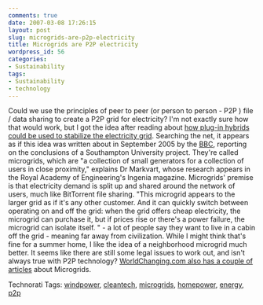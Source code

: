 ```yaml
---
comments: true
date: 2007-03-08 17:26:15
layout: post
slug: microgrids-are-p2p-electricity
title: Microgrids are P2P electricity
wordpress_id: 56
categories:
- Sustainability
tags:
- Sustainability
- technology
---
```


Could we use the principles of peer to peer (or person to person - P2P ) file / data sharing to create a P2P grid for electricity? I'm not exactly sure how that would work, but I got the idea after reading about [how plug-in hybrids could be used to stabilize the electricity grid](http://feeds.treehugger.com/~r/treehuggersite/~3/65608302/plugin_hybrids_2.php). Searching the net, it appears as if this idea was written about in September 2005 by the [BBC](http://news.bbc.co.uk/2/hi/science/nature/4245584.stm), reporting on the conclusions of a Southampton University project. They're called microgrids, which are "a collection of small generators for a collection of users in close proximity," explains Dr Markvart, whose research appears in the Royal Academy of Engineering's Ingenia magazine. Microgrids' premise is that electricity demand is split up and shared around the network of users, much like BitTorrent file sharing. "This microgrid appears to the larger grid as if it's any other customer. And it can quickly switch between operating on and off the grid: when the grid offers cheap electricity, the microgrid can purchase it, but if prices rise or there's a power failure, the microgrid can isolate itself. " - a lot of people say they want to live in a cabin off the grid - meaning far away from civilization. While I might think that's fine for a summer home, I like the idea of a neighborhood microgrid much better. It seems like there are still some legal issues to work out, and isn't always true with P2P technology? [WorldChanging.com also has a couple of articles](http://www.google.com/search?hl=en&safe=off&client=firefox-a&rls=org.mozilla%3Aen-US%3Aofficial&hs=Dy7&q=site%3Awww.worldchanging.com+microgrid&btnG=Search) about Microgrids.



Technorati Tags: [windpower](http://www.technorati.com/tag/windpower), [cleantech](http://www.technorati.com/tag/cleantech), [microgrids](http://www.technorati.com/tag/microgrids), [homepower](http://www.technorati.com/tag/homepower), [energy](http://www.technorati.com/tag/energy), [p2p](http://www.technorati.com/tag/p2p)
